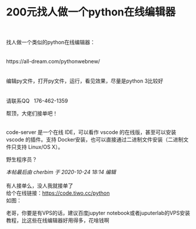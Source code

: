 # 200元找人做一个python在线编辑器


<br />
<br />
找人做一个类似的python在线编辑器：<br />
<br />
<br />
https://all-dream.com/pythonwebnew/<br />
<br />
<br />
编辑py文件，打开py文件，运行，看见效果，尽量是python 3比较好<br />
<br />
<br />
请联系QQ&nbsp; &nbsp;176-462-1359

帮顶，大佬们接单吧！<br />
<br />
<img src="static/image/smiley/default/lol.gif" smilieid="12" border="0" alt="" /><img src="static/image/smiley/default/lol.gif" smilieid="12" border="0" alt="" /><img src="static/image/smiley/default/lol.gif" smilieid="12" border="0" alt="" />

code-server 是一个在线 IDE，可以看作 vscode 的在线版，甚至可以安装 vscode 的插件。支持 Docker安装，也可以直接通过二进制文件安装（二进制文件只支持 Linux/OS X）。

野生程序员？<img src="static/image/smiley/yct/014.gif" smilieid="45" border="0" alt="" />

<i class="pstatus"> 本帖最后由 cherbim 于 2020-10-24 18:14 编辑 </i><br />
<br />
有人接单么，没人我就接单了<br />
给个在线链接：<a href="https://code.tiwo.cc/python" target="_blank">https://code.tiwo.cc/python</a><br />
如图：<br />
<img id="aimg_x0LP3" onclick="zoom(this, this.src, 0, 0, 0)" class="zoom" src="https://s1.ax1x.com/2020/10/24/BZCKiT.jpg" onmouseover="img_onmouseoverfunc(this)" onload="thumbImg(this)" border="0" alt="" />

老哥，你要是有VPS的话，建议百度jupyter notebook或者juputerlab的VPS安装教程，比这些在线编辑器好用得多，花啥钱啊
